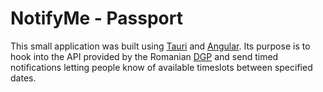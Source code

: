 # NotifyMe - Passport

This small application was built using [Tauri](https://tauri.studio/) and [Angular](https://angular.io/). Its purpose is to
hook into the API provided by the Romanian [DGP](https://epasapoarte.ro/) and send timed notifications letting people know of available
timeslots between specified dates.
